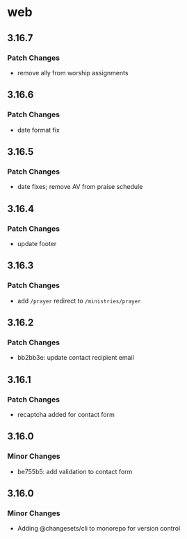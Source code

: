 # web

## 3.16.7

### Patch Changes

- remove ally from worship assignments

## 3.16.6

### Patch Changes

- date format fix

## 3.16.5

### Patch Changes

- date fixes; remove AV from praise schedule

## 3.16.4

### Patch Changes

- update footer

## 3.16.3

### Patch Changes

- add `/prayer` redirect to `/ministries/prayer`

## 3.16.2

### Patch Changes

- bb2bb3e: update contact recipient email

## 3.16.1

### Patch Changes

- recaptcha added for contact form

## 3.16.0

### Minor Changes

- be755b5: add validation to contact form

## 3.16.0

### Minor Changes

- Adding @changesets/cli to monorepo for version control
